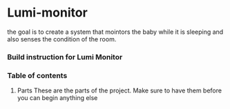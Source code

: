 # Lumi-monitor

the goal is to create a system that mointors the baby while it is sleeping and also senses the condition of the room.  

### Build instruction for Lumi Monitor

### Table of contents
1) Parts 
These are the parts of the project. Make sure to have them before you can begin anything else 










[](Abdirashid-yusuf.github.io/lumiMonitor)
